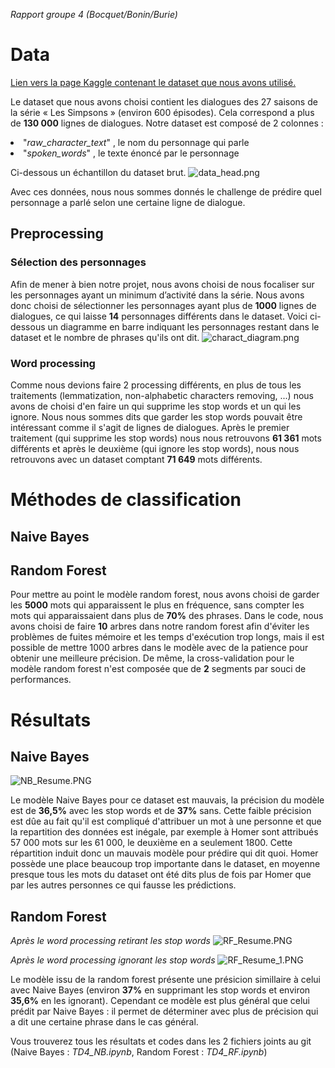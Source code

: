 *Rapport groupe 4 (Bocquet/Bonin/Burie)*

# Data

[Lien vers la page Kaggle contenant le dataset que nous avons utilisé.](https://www.kaggle.com/pierremegret/dialogue-lines-of-the-simpsons)

Le dataset que nous avons choisi contient les dialogues des 27 saisons de la série « Les Simpsons » (environ 600 épisodes). Cela correspond a plus de **130 000** lignes de dialogues. Notre dataset est composé de 2 colonnes :
<li>"<i>raw_character_text</i>" , le nom du personnage qui parle</li>
<li>"<i>spoken_words</i>" , le texte énoncé par le personnage</li>

Ci-dessous un échantillon du dataset brut.
![data_head.png](attachment:data_head.png)

Avec ces données, nous nous sommes donnés le challenge de prédire quel personnage a parlé selon une certaine ligne de dialogue.

## Preprocessing

### Sélection des personnages

Afin de mener à bien notre projet, nous avons choisi de nous focaliser sur les personnages ayant un minimum d’activité dans la série. Nous avons donc choisi de sélectionner les personnages ayant plus de **1000** lignes de dialogues, ce qui laisse **14** personnages différents dans le dataset.
Voici ci-dessous un diagramme en barre indiquant les personnages restant dans le dataset et le nombre de phrases qu'ils ont dit.
![charact_diagram.png](attachment:charact_diagram.png)

### Word processing

Comme nous devions faire 2 processing différents, en plus de tous les traitements (lemmatization, non-alphabetic characters removing, ...) nous avons de choisi d'en faire un qui supprime les stop words et un qui les ignore. Nous nous sommes dits que garder les stop words pouvait être intéressant comme il s'agit de lignes de dialogues.
Après le premier traitement (qui supprime les stop words) nous nous retrouvons **61 361** mots différents et après le deuxième (qui ignore les stop words), nous nous retrouvons avec un dataset comptant **71 649** mots différents.




# Méthodes de classification

## Naive Bayes

## Random Forest

Pour mettre au point le modèle random forest, nous avons choisi de garder les **5000** mots qui apparaissent le plus en fréquence, sans compter les mots qui apparaissaient dans plus de **70%** des phrases.
Dans le code, nous avons choisi de faire **10** arbres dans notre random forest afin d'éviter les problèmes de fuites mémoire et les temps d'exécution trop longs, mais il est possible de mettre 1000 arbres dans le modèle avec de la patience pour obtenir une meilleure précision.
De même, la cross-validation pour le modèle random forest n'est composée que de **2** segments par souci de performances.

# Résultats

## Naive Bayes

![NB_Resume.PNG](attachment:NB_Resume.PNG)

Le modèle Naive Bayes pour ce dataset est mauvais, la précision du modèle est de **36,5%** avec les stop words et de **37%** sans. Cette faible précision est dûe au fait qu'il est compliqué d'attribuer un mot à une personne et que la repartition des données est inégale, par exemple à Homer sont attribués 57 000 mots sur les 61 000, le deuxième en a seulement 1800. Cette répartition induit donc un mauvais modèle pour prédire qui dit quoi.
Homer possède une place beaucoup trop importante dans le dataset, en moyenne presque tous les mots du dataset ont été dits plus de fois par Homer que par les autres personnes ce qui fausse les prédictions.

## Random Forest

*Après le word processing retirant les stop words*
![RF_Resume.PNG](attachment:RF_Resume.PNG)

*Après le word processing ignorant les stop words*
![RF_Resume_1.PNG](attachment:RF_Resume_1.PNG)

Le modèle issu de la random forest présente une présicion simillaire à celui avec Naive Bayes (environ **37%** en supprimant les stop words et environ **35,6%** en les ignorant). Cependant ce modèle est plus général que celui prédit par Naive Bayes : il permet de déterminer avec plus de précision qui a dit une certaine phrase dans le cas général.

Vous trouverez tous les résultats et codes dans les 2 fichiers joints au git (Naive Bayes : *TD4_NB.ipynb*, Random Forest : *TD4_RF.ipynb*)
